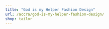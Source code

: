 ```yaml
---
title: "God is my Helper Fashion Design"
url: /accra/god-is-my-helper-fashion-design/
shop: tailor
---
```

